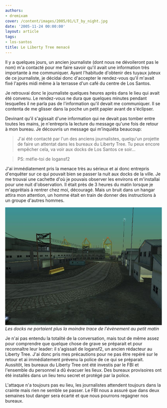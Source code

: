```yaml
---
authors:
- dremixam
cover: /content/images/2005/01/LT_by_night.jpg
date: '2005-11-24 00:00:00'
layout: article
tags:
- los-santos
title: Le Liberty Tree menacé
---
```



Il y a quelques jours, un ancien journaliste (dont nous ne dévoileront pas le nom) m'a contacté pour me faire savoir qu'il avait une information très importante à me communiquer. Ayant l'habitude d'obtenir des tuyaux juteux de ce journaliste, je décidai donc d'accepter le rendez-vous qu'il m'avait fixé l'après midi même à la terrasse d'un café du centre de Los Santos.

Je retrouvai donc le journaliste quelques heures après dans le lieu qui avait été convenu. Le rendez-vous ne dura que quelques minutes pendant lesquelles il ne parla pas de l'information qu'il devait me communiquer. Il se contenta de me glisser dans la poche un petit papier avant de s'éclipser.

Devinant qu'il s'agissait d'une information qui ne devait pas tomber entre toutes les mains, je n'entrepris la lecture du message qu'une fois de retour à mon bureau. Je découvris un message qui m’inquiéta beaucoup:

> J'ai été contacté par l'un des anciens journalistes, quelqu'un projette de faire un attentat dans les bureaux du Liberty Tree. Tu peux encore empêcher cela, va voir aux docks de Los Santos ce soir...

> PS: méfie-toi de logansf2

J'ai immédiatement pris la menace très au sérieux et ai donc entrepris d'enquêter sur ce qui pouvait bien se passer la nuit aux docks de la ville. Je me trouvai une cachette d'où je pouvais observer les environs et m'installai pour une nuit d'observation. Il était près de 3 heures du matin lorsque je m'apprêtais à rentrer chez moi, découragé. Mais un bruit dans un hangar attira mon attention, un homme était en train de donner des instructions à un groupe d'autres hommes.

![Les docks ne portaient plus la moindre trace de l'évènement au petit matin](/content/images/2005/01/docks.jpg)
_Les docks ne portaient plus la moindre trace de l'évènement au petit matin_

Je n'ai pas entendu la totalité de la conversation, mais tout de même assez pour comprendre que quelque chose de grave se préparait et pour reconnaître leur leader: il s'agissait de logansf2, un ancien rédacteur au Liberty Tree. J'ai donc pris mes précautions pour ne pas être repéré sur le retour et ai immédiatement prévenu la police de ce qui se préparait.  
Aussitôt, les bureaux du Liberty Tree ont été investis par le FBI et l'ensemble du personnel a dû évacuer les lieux. Des bureaux provisoires ont été installés dans un lieu tenu secret et protégé par la police.

L'attaque n'a toujours pas eu lieu, les journalistes attendent toujours dans la crainte mais rien ne semble se passer. Le FBI nous a assuré que dans deux semaines tout danger sera écarté et que nous pourrons regagner nos bureaux.